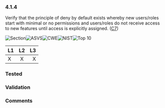 ### 4.1.4 
Verify that the principle of deny by default exists whereby new users/roles start with minimal or no permissions and users/roles do not receive access to new features until access is explicitly assigned.  ([C7](https://www.owasp.org/index.php/OWASP_Proactive_Controls#tab=Formal_Numbering))

![Section](https://img.shields.io/badge/V4-green.svg)![ASVS](https://img.shields.io/badge/ASVS-4.1.4-blue.svg)![CWE](https://img.shields.io/badge/CWE--red.svg)![NIST](https://img.shields.io/badge/NIST--important.svg)![Top 10](https://img.shields.io/badge/--lightgray.svg)

| L1| L2| L3|
| --|:--:|-:|
| X | X | X |

### Tested

### Validation

### Comments

        